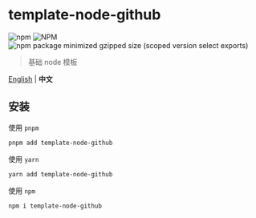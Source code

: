 # template-node-github

![npm](https://img.shields.io/npm/v/template-node-github) ![NPM](https://img.shields.io/npm/l/template-node-github) ![npm package minimized gzipped size (scoped version select exports)](https://img.shields.io/bundlejs/size/template-node-github)

> 基础 node 模板

[English](./README.md) | **中文**

## 安装

使用 `pnpm`

```bash
pnpm add template-node-github
```

使用 `yarn`

```bash
yarn add template-node-github
```

使用 `npm`

```bash
npm i template-node-github
```